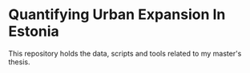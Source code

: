 # Quantifying Urban Expansion In Estonia
This repository holds the data, scripts and tools related to my master's thesis.

